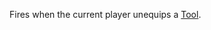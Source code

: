 Fires when the current player unequips a [Tool](https://developer.roblox.com/api-reference/class/Tool).